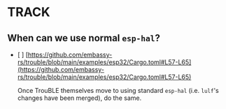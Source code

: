 # TRACK

## When can we use normal `esp-hal`?

- [ ] [https://github.com/embassy-rs/trouble/blob/main/examples/esp32/Cargo.toml#L57-L65](https://github.com/embassy-rs/trouble/blob/main/examples/esp32/Cargo.toml#L57-L65)

	Once TrouBLE themselves move to using standard `esp-hal` (i.e. `lulf`'s changes have been merged), do the same.
